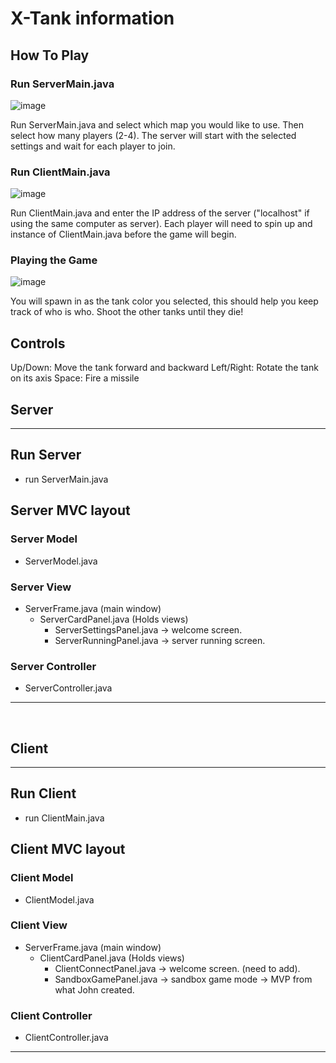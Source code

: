 # X-Tank information

## How To Play
### Run ServerMain.java

![image](https://user-images.githubusercontent.com/32590397/201498782-1faa501e-c07a-4e31-9f9c-43a21bf4efe4.png)

Run ServerMain.java and select which map you would like to use. Then select how many players (2-4).
The server will start with the selected settings and wait for each player to join.

### Run ClientMain.java

![image](https://user-images.githubusercontent.com/32590397/201498846-946aead0-a8c7-4b2b-9105-ea89d50b6708.png)

Run ClientMain.java and enter the IP address of the server ("localhost" if using the same computer as server).
Each player will need to spin up and instance of ClientMain.java before the game will begin.

### Playing the Game

![image](https://user-images.githubusercontent.com/32590397/201501461-b4f9c80c-266f-445f-8c1d-b81c525f66cd.png)

You will spawn in as the tank color you selected, this should help you keep track of who is who. Shoot the other tanks until they die!

## Controls
Up/Down: Move the tank forward and backward
Left/Right: Rotate the tank on its axis
Space: Fire a missile

## Server

***

## Run Server

- run ServerMain.java

## Server MVC layout

### Server Model

- ServerModel.java

### Server View

- ServerFrame.java (main window)
  - ServerCardPanel.java (Holds views)
    - ServerSettingsPanel.java -> welcome screen.
    - ServerRunningPanel.java -> server running screen.

### Server Controller

- ServerController.java

***

</br>

## Client

***

## Run Client

- run ClientMain.java

## Client MVC layout

### Client Model

- ClientModel.java

### Client View

- ServerFrame.java (main window)
  - ClientCardPanel.java (Holds views)
    - ClientConnectPanel.java -> welcome screen. (need to add).
    - SandboxGamePanel.java -> sandbox game mode -> MVP from what John created.

### Client Controller

- ClientController.java

***
